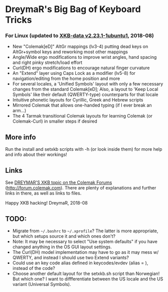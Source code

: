 DreymaR's Big Bag of Keyboard Tricks
====================================

### For Linux (updated to [XKB-data v2.23.1-1ubuntu1][XKBdat], 2018-08)

* New "Colemak[eD]" AltGr mappings (lv3-4) putting dead keys on AltGr+symbol keys and reworking most other mappings
* Angle/Wide ergo modifications to improve wrist angles, hand spacing and right pinky stretch/load effort
* Curl(DH) ergo modifications to encourage natural finger curvature
* An "Extend" layer using Caps Lock as a modifier (lv5-8) for navigation/editing from the home position and more
* For several locales, a 'Unified Symbols' layout with only a few necessary changes from the standard Colemak[eD];
  Also, a layout to 'Keep Local Symbols' like their default (QWERTY-type) counterparts for that locale
* Intuitive phonetic layouts for Cyrillic, Greek and Hebrew scripts
* Mirrored Colemak that allows one-handed typing (if I ever break an arm...)
* The 4 Tarmak transitional Colemak layouts for learning Colemak (or Colemak-Curl) in smaller steps if desired

More info
---------

Run the install and setxkb scripts with -h (or look inside them) for more help and info about their workings!


Links
-----

See [DREYMAR'S XKB topic on the Colemak Forums](http://forum.colemak.com/viewtopic.php?id=1438) (http://forum.colemak.com).
There are plenty of explanations and further links in there, as well as links to files.

Happy XKB hacking!
DreymaR, 2018-08

TODO:
-----
* Migrate from `~/.bashrc` to `~/.xprofile`? The latter is more appropriate, but which setups source it and which ones don't?
* Note: It may be necessary to select "Use system defaults" if you have changed anything in the OS GUI layout settings.
* The Curl(DH) model implementation may have to go as it may mess w/ QWERTY, and instead I should use two Extend variants?
* Could use an <EXT> key code alias defined in keycodes/evdev (alias <EXT> = <CAPS>), instead of the <CAPS> code?
* Choose another default layout for the setxkb.sh script than Norwegian! But which one? I want to diffferentiate between the US locale and the US variant (Universal Symbols).


[XKBdat]: https://ubuntu.pkgs.org/18.04/ubuntu-main-amd64/xkb-data_2.23.1-1ubuntu1_all.deb.html (xkb-data download page)

